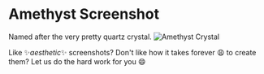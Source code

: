 # Amethyst Screenshot
Named after the very pretty quartz crystal. ![Amethyst Crystal]()

Like ✨*aesthetic*✨ screenshots? Don't like how it takes forever 😩 to create them? Let us do the hard work for you 😄